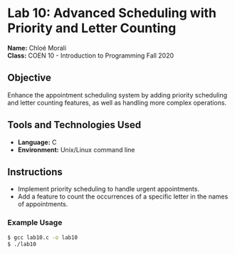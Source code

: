 # Lab 10: Advanced Scheduling with Priority and Letter Counting

**Name:** Chloé Morali  
**Class:** COEN 10 - Introduction to Programming Fall 2020  

## Objective
Enhance the appointment scheduling system by adding priority scheduling and letter counting features, as well as handling more complex operations.

## Tools and Technologies Used
- **Language:** C
- **Environment:** Unix/Linux command line

## Instructions
- Implement priority scheduling to handle urgent appointments.
- Add a feature to count the occurrences of a specific letter in the names of appointments.

### Example Usage
```bash
$ gcc lab10.c -o lab10
$ ./lab10


